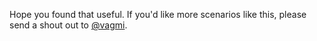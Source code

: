 Hope you found that useful. If you'd like more scenarios like this, please send a shout out to [@vagmi](https://twitter.com/vagmi).
